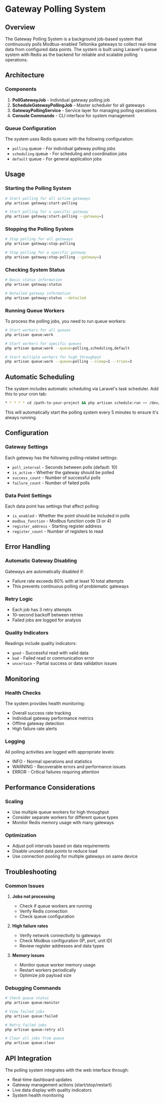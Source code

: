 # Gateway Polling System

## Overview

The Gateway Polling System is a background job-based system that continuously polls Modbus-enabled Teltonika gateways to collect real-time data from configured data points. The system is built using Laravel's queue system with Redis as the backend for reliable and scalable polling operations.

## Architecture

### Components

1. **PollGatewayJob** - Individual gateway polling job
2. **ScheduleGatewayPollingJob** - Master scheduler for all gateways
3. **GatewayPollingService** - Service layer for managing polling operations
4. **Console Commands** - CLI interface for system management

### Queue Configuration

The system uses Redis queues with the following configuration:
- `polling` queue - For individual gateway polling jobs
- `scheduling` queue - For scheduling and coordination jobs
- `default` queue - For general application jobs

## Usage

### Starting the Polling System

```bash
# Start polling for all active gateways
php artisan gateway:start-polling

# Start polling for a specific gateway
php artisan gateway:start-polling --gateway=1
```

### Stopping the Polling System

```bash
# Stop polling for all gateways
php artisan gateway:stop-polling

# Stop polling for a specific gateway
php artisan gateway:stop-polling --gateway=1
```

### Checking System Status

```bash
# Basic status information
php artisan gateway:status

# Detailed gateway information
php artisan gateway:status --detailed
```

### Running Queue Workers

To process the polling jobs, you need to run queue workers:

```bash
# Start workers for all queues
php artisan queue:work

# Start workers for specific queues
php artisan queue:work --queue=polling,scheduling,default

# Start multiple workers for high throughput
php artisan queue:work --queue=polling --sleep=1 --tries=3
```

## Automatic Scheduling

The system includes automatic scheduling via Laravel's task scheduler. Add this to your cron tab:

```bash
* * * * * cd /path-to-your-project && php artisan schedule:run >> /dev/null 2>&1
```

This will automatically start the polling system every 5 minutes to ensure it's always running.

## Configuration

### Gateway Settings

Each gateway has the following polling-related settings:
- `poll_interval` - Seconds between polls (default: 10)
- `is_active` - Whether the gateway should be polled
- `success_count` - Number of successful polls
- `failure_count` - Number of failed polls

### Data Point Settings

Each data point has settings that affect polling:
- `is_enabled` - Whether the point should be included in polls
- `modbus_function` - Modbus function code (3 or 4)
- `register_address` - Starting register address
- `register_count` - Number of registers to read

## Error Handling

### Automatic Gateway Disabling

Gateways are automatically disabled if:
- Failure rate exceeds 80% with at least 10 total attempts
- This prevents continuous polling of problematic gateways

### Retry Logic

- Each job has 3 retry attempts
- 10-second backoff between retries
- Failed jobs are logged for analysis

### Quality Indicators

Readings include quality indicators:
- `good` - Successful read with valid data
- `bad` - Failed read or communication error
- `uncertain` - Partial success or data validation issues

## Monitoring

### Health Checks

The system provides health monitoring:
- Overall success rate tracking
- Individual gateway performance metrics
- Offline gateway detection
- High failure rate alerts

### Logging

All polling activities are logged with appropriate levels:
- INFO - Normal operations and statistics
- WARNING - Recoverable errors and performance issues
- ERROR - Critical failures requiring attention

## Performance Considerations

### Scaling

- Use multiple queue workers for high throughput
- Consider separate workers for different queue types
- Monitor Redis memory usage with many gateways

### Optimization

- Adjust poll intervals based on data requirements
- Disable unused data points to reduce load
- Use connection pooling for multiple gateways on same device

## Troubleshooting

### Common Issues

1. **Jobs not processing**
   - Check if queue workers are running
   - Verify Redis connection
   - Check queue configuration

2. **High failure rates**
   - Verify network connectivity to gateways
   - Check Modbus configuration (IP, port, unit ID)
   - Review register addresses and data types

3. **Memory issues**
   - Monitor queue worker memory usage
   - Restart workers periodically
   - Optimize job payload size

### Debugging Commands

```bash
# Check queue status
php artisan queue:monitor

# View failed jobs
php artisan queue:failed

# Retry failed jobs
php artisan queue:retry all

# Clear all jobs from queue
php artisan queue:clear
```

## API Integration

The polling system integrates with the web interface through:
- Real-time dashboard updates
- Gateway management actions (start/stop/restart)
- Live data display with quality indicators
- System health monitoring